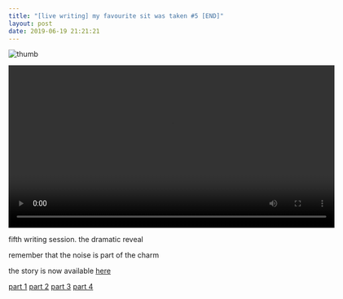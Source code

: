 ```yaml
---
title: "[live writing] my favourite sit was taken #5 [END]"
layout: post
date: 2019-06-19 21:21:21
---
```


![thumb](video/favourite-sit-5.jpg)

<cut/>

<div class="video">
  <video controls onloadedmetadata="" width="640px">
    <source src="video/favourite-sit-5.webm">
  </video>
</div>

fifth writing session. the dramatic reveal

remember that the noise is part of the charm

the story is now available
[here](/1JecUbTPHudVR3fi6KMFwQNW2mT2L8H7dq/?text/favourite-sit.md)

[part 1](/_posts/2019-05-23-favourite-sit-1.md) [part 2](/_posts/2019-05-25-favourite-sit-2.md) [part 3](/_posts/2019-05-28-favourite-sit-3.md) [part 4](/_posts/2019-05-31-favourite-sit-4.md)
